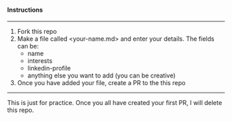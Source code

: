 #### Instructions

---

1. Fork this repo
2. Make a file called <your-name.md> and enter your details.
   The fields can be:
   - name
   - interests
   - linkedin-profile
   - anything else you want to add (you can be creative)
3. Once you have added your file, create a PR to the this repo

---

This is just for practice. Once you all have created your first PR, I will delete this repo.
